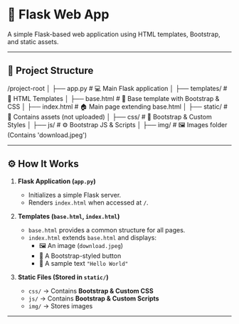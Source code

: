 # 🚀 Flask Web App  

A simple Flask-based web application using HTML templates, Bootstrap, and static assets.  

---

## 📂 Project Structure  

/project-root
│
├── app.py # 💻 Main Flask application
│
├── templates/ # 📁 HTML Templates
│ ├── base.html # 🎨 Base template with Bootstrap & CSS
│ ├── index.html # 🏠 Main page extending base.html
│
├── static/ # 📁 Contains assets (not uploaded)
│ ├── css/ # 🎨 Bootstrap & Custom Styles
│ ├── js/ # ⚙️ Bootstrap JS & Scripts
│ ├── img/ # 🖼️ Images folder (Contains 'download.jpeg')

---

## ⚙️ How It Works  
1. **Flask Application (`app.py`)**  
   - Initializes a simple Flask server.  
   - Renders `index.html` when accessed at `/`.  

2. **Templates (`base.html`, `index.html`)**  
   - `base.html` provides a common structure for all pages.  
   - `index.html` extends `base.html` and displays:  
     - 🖼️ An image (`download.jpeg`)  
     - 🎨 A Bootstrap-styled button  
     - 📝 A sample text `"Hello World"`  

3. **Static Files (Stored in `static/`)**  
   - `css/` → Contains **Bootstrap & Custom CSS**  
   - `js/` → Contains **Bootstrap & Custom Scripts**  
   - `img/` → Stores images  

---
